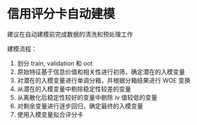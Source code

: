 # 信用评分卡自动建模
建议在自动建模前完成数据的清洗和预处理工作

建模流程：
1. 划分 train, validation 和 oot
2. 原始特征基于信息价值和相关性进行初筛，确定潜在的入模变量
3. 对潜在的入模变量进行单调分箱，并根据分箱结果进行 WOE 变换
4. 从潜在的入模变量中剔除稳定性较差的变量
5. 从离散化后稳定性较好的变量中剔除 iv 值较低的变量
6. 对剩余变量进行逐步回归，确定最终的入模变量
7. 使用入模变量拟合评分卡